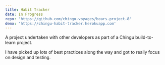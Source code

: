 ```yaml
---
title: Habit Tracker
date: In Progress
repo: 'https://github.com/chingu-voyages/bears-project-8'
demo: 'https://chingu-habit-tracker.herokuapp.com'
---
```

A project undertaken with other developers as part of a Chingu build-to-learn project.

I have picked up lots of best practices along the way and got to really focus on design and testing.